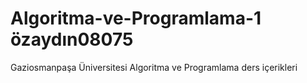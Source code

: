 # Algoritma-ve-Programlama-1 özaydın08075
Gaziosmanpaşa Üniversitesi Algoritma ve Programlama ders içerikleri
